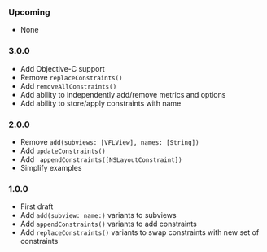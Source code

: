 ### Upcoming
- None

### 3.0.0
- Add Objective-C support
- Remove `replaceConstraints()`
- Add `removeAllConstraints()`
- Add ability to independently add/remove metrics and options
- Add ability to store/apply constraints with name

### 2.0.0
- Remove `add(subviews: [VFLView], names: [String])`
- Add `updateConstraints()`
- Add ` appendConstraints([NSLayoutConstraint])`
- Simplify examples

### 1.0.0
- First draft
- Add `add(subview: name:)` variants to subviews
- Add `appendConstraints()` variants to add constraints
- Add `replaceConstraints()` variants to swap constraints with new set of constraints
